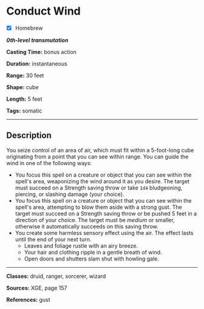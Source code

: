 # Conduct Wind

- [x] Homebrew

***0th-level transmutation***

**Casting Time:** bonus action

**Duration:** instantaneous

**Range:** 30 feet

**Shape:** cube

**Length:** 5 feet

**Tags:** somatic

---

## Description
You seize control of an area of air, which must fit within a 5-foot-long cube originating from a point that you can see within range.
You can guide the wind in one of the following ways:
- You focus this spell on a creature or object that you can see within the spell's area, weaponizing the wind around it as you desire.
	The target must succeed on a Strength saving throw or take `1d4` bludgeoning, piercing, or slashing damage (your choice).
- You focus this spell on a creature or object that you can see within the spell's area, attempting to blow them aside with a strong gust.
	The target must succeed on a Strength saving throw or be pushed 5 feet in a direction of your choice.
	The target must be *medium* or smaller, otherwise it automatically succeeds on this saving throw.
- You create some harmless sensory effect using the air.
	The effect lasts until the end of your next turn.
	- Leaves and foliage rustle with an airy breeze.
	- Your hair and clothing ripple in a gentle breath of wind.
	- Open doors and shutters slam shut with howling gale.

---

**Classes:** druid, ranger, sorcerer, wizard

**Sources:** XGE, page 157

**References:** gust

<!-- QA Pass Needed -->
